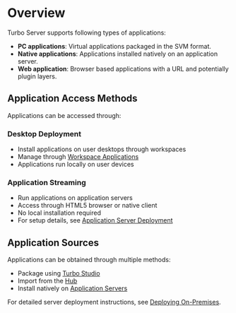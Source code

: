 # Overview

Turbo Server supports following types of applications:

- __PC applications__: Virtual applications packaged in the SVM format.
- __Native applications__: Applications installed natively on an application server.
- __Web application__: Browser based applications with a URL and potentially plugin layers.

## Application Access Methods

Applications can be accessed through:

### Desktop Deployment
- Install applications on user desktops through workspaces
- Manage through [Workspace Applications](/server/administration/workspaces.html#workspace-applications)
- Applications run locally on user devices

### Application Streaming
- Run applications on application servers
- Access through HTML5 browser or native client
- No local installation required
- For setup details, see [Application Server Deployment](/deploying/server/application-servers.md)

## Application Sources

Applications can be obtained through multiple methods:
- Package using [Turbo Studio](/studio/)
- Import from the [Hub](/server/administration/hub.html#importing-repositories)
- Install natively on [Application Servers](/deploying/server/application-servers.md)

For detailed server deployment instructions, see [Deploying On-Premises](/server/setup-and-deployment/deploying-on-premises.md).
